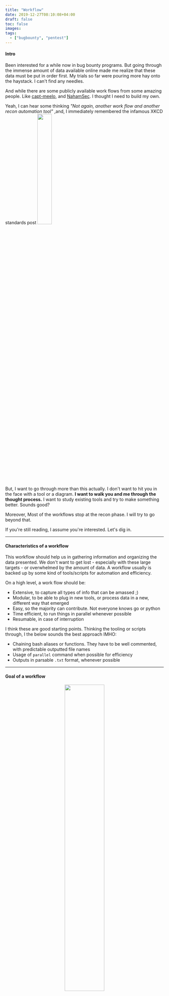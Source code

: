 ```yaml
---
title: "Workflow"
date: 2019-12-27T08:10:08+04:00
draft: false
toc: false
images:
tags:
  - ["bugbounty", "pentest"]
---
```



#### Intro
Been interested for a while now in bug bounty programs. But going through the immense amount of data available online made me realize that these data must be put in order first. My trials so far were pouring more hay onto the haystack. I can't find any needles.

And while there are some publicly available work flows from some amazing people. Like [capt-meelo](https://github.com/capt-meelo/LazyRecon/blob/master/workflow.png), and [NahamSec](https://docs.google.com/presentation/d/1xgvEScGZ_ukNY0rmfKz1JN0sn-CgZY_rTp2B_SZvijk/edit#slide=id.g4052c4692d_0_264). I thought I need to build my own.

Yeah, I can hear some thinking *"Not again, another work flow and another recon automation tool"*
,and, I immediately remembered the infamous XKCD standards post [<img src="https://imgs.xkcd.com/comics/standards.png" style="width:30%;">](https://imgs.xkcd.com/comics/standards.png)

But, I want to go through more than this actually. I don't want to hit you in the face with a tool or a diagram. **I want to walk you and me through the thought process.** I want to study existing tools and try to make something better. Sounds good?

Moreover, Most of the workflows stop at the recon phase. I will try to go beyond that.


If you're still reading, I assume you're interested. Let's dig in.

---

#### Characteristics of a workflow

This workflow should help us in gathering information and organizing the data presented. We don't want to get lost - especially with these large targets - or overwhelmed by the amount of data. A workflow usually is backed up by some kind of tools/scripts for automation and efficiency. 

On a high level, a work flow should be:

  - Extensive, to capture all types of info that can be amassed ;)
  - Modular, to be able to plug in new tools, or process data in a new, different way that emerged
  - Easy, so the majority can contribute. Not everyone knows go or python
  - Time efficient, to run things in parallel whenever possible
  - Resumable, in case of interruption
 

I think these are good starting points. Thinking the tooling or scripts through, I the below sounds the best approach IMHO:

  - Chaining bash aliases or functions. They have to be well commented, with predictable outputted file names
  - Usage of `parallel` command when possible for efficiency
  - Outputs in parsable `.txt` format, whenever possible

---

#### Goal of a workflow
<p align="center">
  <img style="width:50%;" src="https://i.kym-cdn.com/photos/images/original/001/142/233/897.gif"">
</p>

I went through many public posts and ended up with a feeling similar to the image above. Now what?

An extensive recon process - which is indeed needed - that gives you a gigantic haystack. I was left with a feeling I should be looking for an exposed tomcat admin panel, or something similar. Of course, I was wrong. 

Don't get me wrong, the writeups are awesome, almost all of them. But when combined, I was left with that attitude. It might be just me. So I decided to clear up the goals a little bit.


What is an expected goal of a workflow?

First, what are the steps of a workflow (IMHO)?

  - **Recon**: As in identifying subdomains, IPs, ports, technologies. Basically, building up the attack surface. The methods and tools around this step seems constantly evolving.
  - **Content discovery**: As in brute forcing dirs, parameters, end points and APIs.
  - **Visual inspection**: Might help in getting a feel of technologies used. In some cases you might get lucky just with this step.
  - **Hone in**: Here we need to start interacting on interesting findings from above steps.
    - **Manual interaction**: We still need to look into details ourselves, get a feel of the code in hand. Regardless of how far automation goes.
    - **Client controls**: What controls are there on user input on the client side?
    - **Access controls**: Checking for IDORs and similar issues
    - **Session management**: For example, are cookies predictable?
    - **User input parsing**: XSS, SQLi, LFI, RFI and all these fun stuff
    - **Vuln scanning**: Any publicly available vulnerabilities not fixed on the target's infrastructure? 


How should we decide where to focus our investigation or hone in? 
Consider answering the below questions to decide

  - Does the code interact with the server's filesystem, (file uploads, LFI)?
  - Could the code be pulling data from a backend system? (stored XSS, SQLi)
  - Could this same code/functionality have a privileged or admin version? (IDORs, privesc) 
  

With all that. We go back to our question "What is an expected goal of a workflow?"

A workflow is your routine, your thought process or mind map, a reference to go back to if you get lost. Backed up by tools for automation and efficiency. Otherwise, it is so easy to get lost.

Now I will go try to design my workflow. Will update this post when am done.






